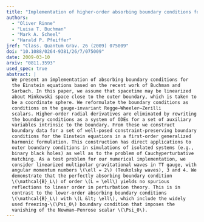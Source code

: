 ```yaml
---
title: "Implementation of higher-order absorbing boundary conditions for the Einstein equations"
authors:
  - "Oliver Rinne"
  - "Luisa T. Buchman"
  - "Mark A. Scheel"
  - "Harald P. Pfeiffer"
jref: "Class. Quantum Grav. 26 (2009) 075009"
doi: "10.1088/0264-9381/26/7/075009"
date: 2009-03-10
arxiv: "0811.3593"
used_spec: true
abstract: |
  We present an implementation of absorbing boundary conditions for
  the Einstein equations based on the recent work of Buchman and
  Sarbach. In this paper, we assume that spacetime may be linearized
  about Minkowski space close to the outer boundary, which is taken to
  be a coordinate sphere. We reformulate the boundary conditions as
  conditions on the gauge-invariant Regge–Wheeler–Zerilli
  scalars. Higher-order radial derivatives are eliminated by rewriting
  the boundary conditions as a system of ODEs for a set of auxiliary
  variables intrinsic to the boundary. From these we construct
  boundary data for a set of well-posed constraint-preserving boundary
  conditions for the Einstein equations in a first-order generalized
  harmonic formulation. This construction has direct applications to
  outer boundary conditions in simulations of isolated systems (e.g.,
  binary black holes) as well as to the problem of Cauchyperturbative
  matching. As a test problem for our numerical implementation, we
  consider linearized multipolar gravitational waves in TT gauge, with
  angular momentum numbers \(\ell = 2\) (Teukolsky waves), 3 and 4. We
  demonstrate that the perfectly absorbing boundary condition
  \(\mathcal{B}_L\) of order \(L = \ell\) yields no spurious
  reflections to linear order in perturbation theory. This is in
  contrast to the lower-order absorbing boundary conditions
  \(\mathcal{B}_L\) with \(L &lt; \ell\), which include the widely
  used freezing-\(\Psi_0\) boundary condition that imposes the
  vanishing of the Newman–Penrose scalar \(\Psi_0\).
---
```


